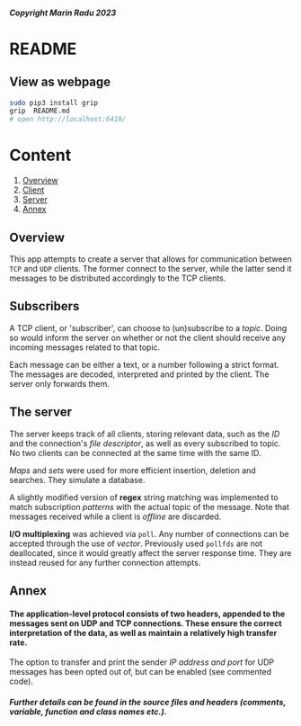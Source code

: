 ##### Copyright Marin Radu 2023
# README

## View as webpage

```bash
sudo pip3 install grip
grip  README.md
# open http://localhost:6419/
```

# Content

1. [Overview](#overview)
2. [Client](#subscribers)
3. [Server](#the-server)
4. [Annex](#annex)

## Overview

This app attempts to create a server that allows for communication between `TCP` and `UDP` clients. The former connect to the server, while the latter send it messages to be distributed accordingly to the TCP clients.

## Subscribers

A TCP client, or 'subscriber', can choose to (un)subscribe to a *topic*. Doing so would inform the server on whether or not the client should receive any incoming messages related to that topic.

Each message can be either a text, or a number following a strict format. The messages are decoded, interpreted and printed by the client. The server only forwards them.

## The server

The server keeps track of all clients, storing relevant data, such as the *ID* and the connection's *file descriptor*, as well as every subscribed to topic. No two clients can be connected at the same time with the same ID.

*Maps* and *sets* were used for more efficient insertion, deletion and searches. They simulate a database.

A slightly modified version of **regex** string matching was implemented to match subscription *patterns* with the actual topic of the message. Note that messages received while a client is *offline* are discarded.

**I/O multiplexing** was achieved via `poll`. Any number of connections can be accepted through the use of *vector*. Previously used `pollfds` are not deallocated, since it would greatly affect the server response time. They are instead reused for any further connection attempts.

## Annex

#### The application-level protocol consists of two headers, appended to the messages sent on UDP and TCP connections. These ensure the correct interpretation of the data, as well as maintain a relatively high transfer rate.

The option to transfer and print the sender *IP address and port* for UDP messages has been opted out of, but can be enabled (see commented code).

##### Further details can be found in the source files and headers (comments, variable, function and class names etc.).
